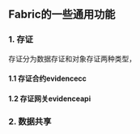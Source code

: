 ## Fabric的一些通用功能
### 1. 存证
存证分为数据存证和对象存证两种类型，
#### 1.1 存证合约evidencecc
#### 1.2 存证网关evidenceapi
### 2. 数据共享
